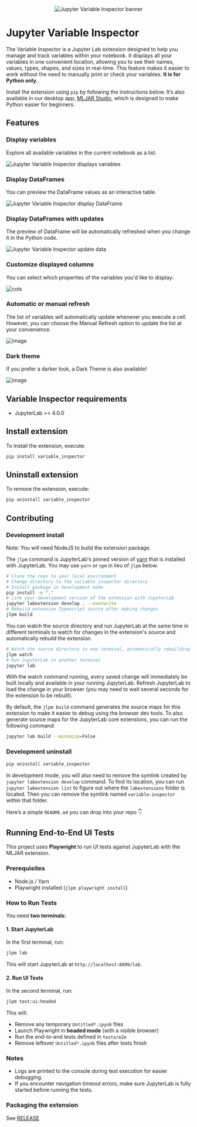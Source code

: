 
<p align="center">
  <img src="https://github.com/mljar/variable-inspector/blob/main/media/jupyter-variable-inspector-banner.jpg?raw=true" alt="Jupyter Variable Inspector banner"/>
</p>

# Jupyter Variable Inspector

The Variable Inspector is a Jupyter Lab extension designed to help you manage and track variables within your notebook. It displays all your variables in one convenient location, allowing you to see their names, values, types, shapes, and sizes in real-time. This feature makes it easier to work without the need to manually print or check your variables. **It is for Python only.**.

Install the extension using `pip` by following the instructions below. It’s also available in our desktop app, [MLJAR Studio](https://mljar.com), which is designed to make Python easier for beginners. 

## Features

### Display variables

Explore all available variables in the current notebook as a list. 

<img src="https://github.com/mljar/variable-inspector/blob/main/media/jupyter-variable-inspector.gif?raw=true" alt="Jupyter Variable Inspector displays variables"/>


### Display DataFrames

You can preview the DataFrame values as an interactive table.

<img src="https://github.com/mljar/variable-inspector/blob/main/media/jupyter-variable-inspector-display-data-frame.gif?raw=true" alt="Jupyter Variable Inspector display DataFrame"/>


### Display DataFrames with updates

The preview of DataFrame will be automatically refreshed when you change it in the Python code.

<img src="https://github.com/mljar/variable-inspector/blob/main/media/jupyter-variable-inspector-update-data.gif?raw=true" alt="Jupyter Variable Inspector update data"/>


### Customize displayed columns

You can select which properties of the variables you'd like to display:

![cols](https://github.com/user-attachments/assets/d282fdac-491d-4890-af07-fce5dbdaa27a)

### Automatic or manual refresh

The list of variables will automatically update whenever you execute a cell. However, you can choose the Manual Refresh option to update the list at your convenience.

![image](https://github.com/user-attachments/assets/281eec42-a227-434d-bb36-028a10e8338c)

### Dark theme

If you prefer a darker look, a Dark Theme is also available!

![image](https://github.com/user-attachments/assets/e9b4356a-68dc-4ee9-84bf-de4944466301)

## Variable Inspector requirements

- JupyterLab >= 4.0.0

## Install extension

To install the extension, execute:

```bash
pip install variable_inspector
```

## Uninstall extension

To remove the extension, execute:

```bash
pip uninstall variable_inspector
```

## Contributing

### Development install

Note: You will need NodeJS to build the extension package.

The `jlpm` command is JupyterLab's pinned version of
[yarn](https://yarnpkg.com/) that is installed with JupyterLab. You may use
`yarn` or `npm` in lieu of `jlpm` below.

```bash
# Clone the repo to your local environment
# Change directory to the variable_inspector directory
# Install package in development mode
pip install -e "."
# Link your development version of the extension with JupyterLab
jupyter labextension develop . --overwrite
# Rebuild extension Typescript source after making changes
jlpm build
```

You can watch the source directory and run JupyterLab at the same time in different terminals to watch for changes in the extension's source and automatically rebuild the extension.

```bash
# Watch the source directory in one terminal, automatically rebuilding when needed
jlpm watch
# Run JupyterLab in another terminal
jupyter lab
```

With the watch command running, every saved change will immediately be built locally and available in your running JupyterLab. Refresh JupyterLab to load the change in your browser (you may need to wait several seconds for the extension to be rebuilt).

By default, the `jlpm build` command generates the source maps for this extension to make it easier to debug using the browser dev tools. To also generate source maps for the JupyterLab core extensions, you can run the following command:

```bash
jupyter lab build --minimize=False
```

### Development uninstall

```bash
pip uninstall variable_inspector
```

In development mode, you will also need to remove the symlink created by `jupyter labextension develop`
command. To find its location, you can run `jupyter labextension list` to figure out where the `labextensions`
folder is located. Then you can remove the symlink named `variable-inspector` within that folder.


Here’s a simple `README.md` you can drop into your repo 👇

## Running End-to-End UI Tests

This project uses **Playwright** to run UI tests against JupyterLab with the MLJAR extension.

### Prerequisites

- Node.js / Yarn
- Playwright installed (`jlpm playwright install`)

### How to Run Tests

You need **two terminals**:

#### 1. Start JupyterLab
In the first terminal, run:

```bash
jlpm lab
```

This will start JupyterLab at `http://localhost:8899/lab`.

#### 2. Run UI Tests

In the second terminal, run:

```bash
jlpm test:ui:headed
```

This will:

* Remove any temporary `Untitled*.ipynb` files
* Launch Playwright in **headed mode** (with a visible browser)
* Run the end-to-end tests defined in `tests/e2e`
* Remove leftover `Untitled*.ipynb` files after tests finish

### Notes

* Logs are printed to the console during test execution for easier debugging.
* If you encounter navigation timeout errors, make sure JupyterLab is fully started before running the tests.


### Packaging the extension

See [RELEASE](RELEASE.md)
